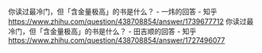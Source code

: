 你读过最冷门，但「含金量极高」的书是什么？ - 一炜的回答 - 知乎
https://www.zhihu.com/question/438708854/answer/1739677712
你读过最冷门，但「含金量极高」的书是什么？ - 田吉顺的回答 - 知乎
https://www.zhihu.com/question/438708854/answer/1727496077

